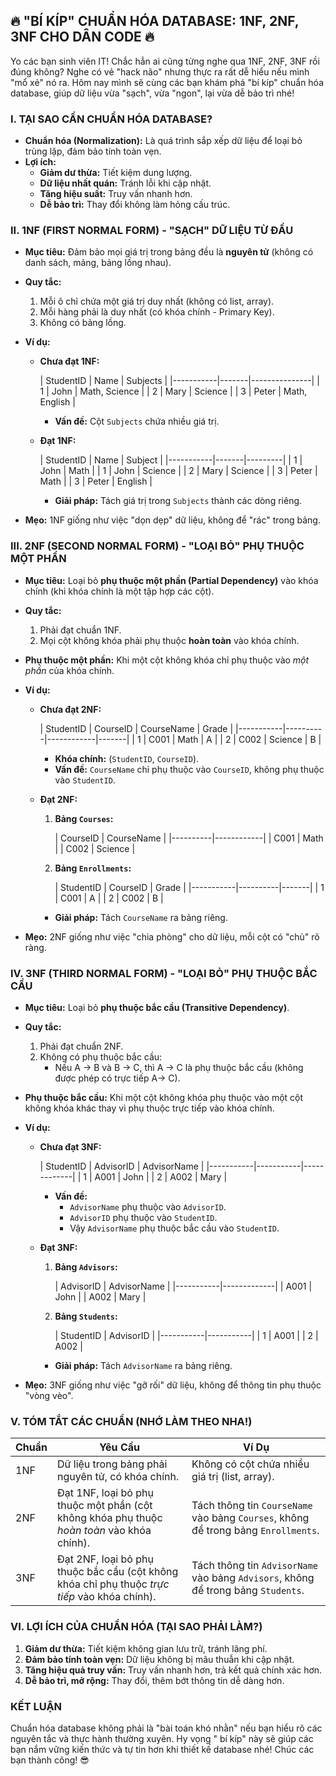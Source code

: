 ## **🔥 "BÍ KÍP" CHUẨN HÓA DATABASE: 1NF, 2NF, 3NF CHO DÂN CODE 🔥**

Yo các bạn sinh viên IT! Chắc hẳn ai cũng từng nghe qua 1NF, 2NF, 3NF rồi đúng không? Nghe có vẻ "hack não" nhưng thực
ra rất dễ hiểu nếu mình "mổ xẻ" nó ra. Hôm nay mình sẽ cùng các bạn khám phá "bí kíp" chuẩn hóa database, giúp dữ liệu
vừa "sạch", vừa "ngon", lại vừa dễ bảo trì nhé!

### **I. TẠI SAO CẦN CHUẨN HÓA DATABASE?**

* **Chuẩn hóa (Normalization):** Là quá trình sắp xếp dữ liệu để loại bỏ trùng lặp, đảm bảo tính toàn vẹn.
* **Lợi ích:**
    * **Giảm dư thừa:** Tiết kiệm dung lượng.
    * **Dữ liệu nhất quán:** Tránh lỗi khi cập nhật.
    * **Tăng hiệu suất:** Truy vấn nhanh hơn.
    * **Dễ bảo trì:** Thay đổi không làm hỏng cấu trúc.

### **II. 1NF (FIRST NORMAL FORM) - "SẠCH" DỮ LIỆU TỪ ĐẦU**

* **Mục tiêu:** Đảm bảo mọi giá trị trong bảng đều là **nguyên tử** (không có danh sách, mảng, bảng lồng nhau).
* **Quy tắc:**
    1. Mỗi ô chỉ chứa một giá trị duy nhất (không có list, array).
    2. Mỗi hàng phải là duy nhất (có khóa chính - Primary Key).
    3. Không có bảng lồng.

* **Ví dụ:**

    * **Chưa đạt 1NF:**

      | StudentID | Name  | Subjects      |
                      |-----------|-------|---------------|
      | 1         | John  | Math, Science |
      | 2         | Mary  | Science       |
      | 3         | Peter | Math, English |

        * **Vấn đề:** Cột `Subjects` chứa nhiều giá trị.
    * **Đạt 1NF:**

      | StudentID | Name  | Subject |
                      |-----------|-------|---------|
      | 1         | John  | Math    |
      | 1         | John  | Science |
      | 2         | Mary  | Science |
      | 3         | Peter | Math    |
      | 3         | Peter | English |

        * **Giải pháp:** Tách giá trị trong `Subjects` thành các dòng riêng.

* **Mẹo:** 1NF giống như việc "dọn dẹp" dữ liệu, không để "rác" trong bảng.

### **III. 2NF (SECOND NORMAL FORM) - "LOẠI BỎ" PHỤ THUỘC MỘT PHẦN**

* **Mục tiêu:** Loại bỏ **phụ thuộc một phần (Partial Dependency)** vào khóa chính (khi khóa chính là một tập hợp các
  cột).
* **Quy tắc:**
    1. Phải đạt chuẩn 1NF.
    2. Mọi cột không khóa phải phụ thuộc **hoàn toàn** vào khóa chính.
* **Phụ thuộc một phần:** Khi một cột không khóa chỉ phụ thuộc vào *một phần* của khóa chính.

* **Ví dụ:**

    * **Chưa đạt 2NF:**

      | StudentID | CourseID | CourseName | Grade |
                      |-----------|----------|------------|-------|
      | 1         | C001     | Math       | A     |
      | 2         | C002     | Science    | B     |

        * **Khóa chính:** (`StudentID`, `CourseID`).
        * **Vấn đề:** `CourseName` chỉ phụ thuộc vào `CourseID`, không phụ thuộc vào `StudentID`.

    * **Đạt 2NF:**

        1. **Bảng `Courses`:**

           | CourseID | CourseName |
                                   |----------|------------|
           | C001     | Math       |
           | C002     | Science    |
        2. **Bảng `Enrollments`:**

           | StudentID | CourseID | Grade |
                                   |-----------|----------|-------|
           | 1         | C001     | A     |
           | 2         | C002     | B     |

        * **Giải pháp:** Tách `CourseName` ra bảng riêng.

* **Mẹo:** 2NF giống như việc "chia phòng" cho dữ liệu, mỗi cột có "chủ" rõ ràng.

### **IV. 3NF (THIRD NORMAL FORM) - "LOẠI BỎ" PHỤ THUỘC BẮC CẦU**

* **Mục tiêu:** Loại bỏ **phụ thuộc bắc cầu (Transitive Dependency)**.
* **Quy tắc:**
    1. Phải đạt chuẩn 2NF.
    2. Không có phụ thuộc bắc cầu:
        * Nếu A → B và B → C, thì A → C là phụ thuộc bắc cầu (không được phép có trực tiếp A-> C).
* **Phụ thuộc bắc cầu:** Khi một cột không khóa phụ thuộc vào một cột không khóa khác thay vì phụ thuộc trực tiếp vào
  khóa chính.

* **Ví dụ:**

    * **Chưa đạt 3NF:**

      | StudentID | AdvisorID | AdvisorName |
                      |-----------|-----------|-------------|
      | 1         | A001      | John        |
      | 2         | A002      | Mary        |

        * **Vấn đề:**
            * `AdvisorName` phụ thuộc vào `AdvisorID`.
            * `AdvisorID` phụ thuộc vào `StudentID`.
            * Vậy `AdvisorName` phụ thuộc bắc cầu vào `StudentID`.
    * **Đạt 3NF:**

        1. **Bảng `Advisors`:**

           | AdvisorID | AdvisorName |
                                   |-----------|-------------|
           | A001      | John        |
           | A002      | Mary        |
        2. **Bảng `Students`:**

           | StudentID | AdvisorID |
                                   |-----------|-----------|
           | 1         | A001      |
           | 2         | A002      |

        * **Giải pháp:** Tách `AdvisorName` ra bảng riêng.

* **Mẹo:** 3NF giống như việc "gỡ rối" dữ liệu, không để thông tin phụ thuộc "vòng vèo".

### **V. TÓM TẮT CÁC CHUẨN (NHỚ LÀM THEO NHA!)**

| Chuẩn | Yêu Cầu                                                                                       | Ví Dụ                                                                              |
|-------|-----------------------------------------------------------------------------------------------|------------------------------------------------------------------------------------|
| 1NF   | Dữ liệu trong bảng phải nguyên tử, có khóa chính.                                             | Không có cột chứa nhiều giá trị (list, array).                                     |
| 2NF   | Đạt 1NF, loại bỏ phụ thuộc một phần (cột không khóa phụ thuộc *hoàn toàn* vào khóa chính).    | Tách thông tin `CourseName` vào bảng `Courses`, không để trong bảng `Enrollments`. |
| 3NF   | Đạt 2NF, loại bỏ phụ thuộc bắc cầu (cột không khóa chỉ phụ thuộc *trực tiếp* vào khóa chính). | Tách thông tin `AdvisorName` vào bảng `Advisors`, không để trong bảng `Students`.  |

### **VI. LỢI ÍCH CỦA CHUẨN HÓA (TẠI SAO PHẢI LÀM?)**

1. **Giảm dư thừa:** Tiết kiệm không gian lưu trữ, tránh lãng phí.
2. **Đảm bảo tính toàn vẹn:** Dữ liệu không bị mâu thuẫn khi cập nhật.
3. **Tăng hiệu quả truy vấn:** Truy vấn nhanh hơn, trả kết quả chính xác hơn.
4. **Dễ bảo trì, mở rộng:** Thay đổi, thêm bớt thông tin dễ dàng hơn.

### **KẾT LUẬN**

Chuẩn hóa database không phải là "bài toán khó nhằn" nếu bạn hiểu rõ các nguyên tắc và thực hành thường xuyên. Hy vọng "
bí kíp" này sẽ giúp các bạn nắm vững kiến thức và tự tin hơn khi thiết kế database nhé! Chúc các bạn thành công! 😎
